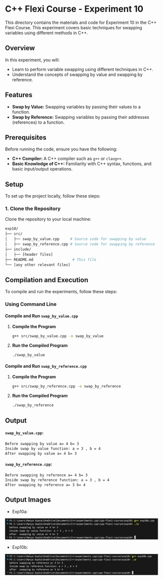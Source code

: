 # C++ Flexi Course - Experiment 10

This directory contains the materials and code for Experiment 10 in the C++ Flexi Course. This experiment covers basic techniques for swapping variables using different methods in C++.

## Overview

In this experiment, you will:
- Learn to perform variable swapping using different techniques in C++.
- Understand the concepts of swapping by value and swapping by reference.

## Features

- **Swap by Value:** Swapping variables by passing their values to a function.
- **Swap by Reference:** Swapping variables by passing their addresses (references) to a function.

## Prerequisites

Before running the code, ensure you have the following:
- **C++ Compiler:** A C++ compiler such as `g++` or `clang++`.
- **Basic Knowledge of C++:** Familiarity with C++ syntax, functions, and basic input/output operations.

## Setup

To set up the project locally, follow these steps:

### 1. Clone the Repository

Clone the repository to your local machine:

```bash
exp10/
├── src/
│   ├── swap_by_value.cpp     # Source code for swapping by value
│   ├── swap_by_reference.cpp # Source code for swapping by reference
├── include/
│   ├── [header files]
├── README.md                  # This file
└── [any other relevant files]
```

## Compilation and Execution

To compile and run the experiments, follow these steps:

### Using Command Line

#### Compile and Run `swap_by_value.cpp`

1. **Compile the Program**

    ```bash
    g++ src/swap_by_value.cpp -o swap_by_value
    ```

2. **Run the Compiled Program**

    ```bash
    ./swap_by_value
    ```

#### Compile and Run `swap_by_reference.cpp`

1. **Compile the Program**

    ```bash
    g++ src/swap_by_reference.cpp -o swap_by_reference
    ```

2. **Run the Compiled Program**

    ```bash
    ./swap_by_reference
    ```

## Output

#### `swap_by_value.cpp`:

```plaintext
Before swapping by value a= 4 b= 3
Inside swap by value function: a = 3 , b = 4
After swapping by value a= 4 b= 3
```
#### `swap_by_reference.cpp`:
```plaintext
Before swapping by reference a= 4 b= 3
Inside swap by reference function: a = 3 , b = 4
After swapping by reference a= 3 b= 4
```
## Output Images
- Exp10a:

![alt text](outputExp10a.png)

- Exp10b:

![alt text](outputExp10b.png)